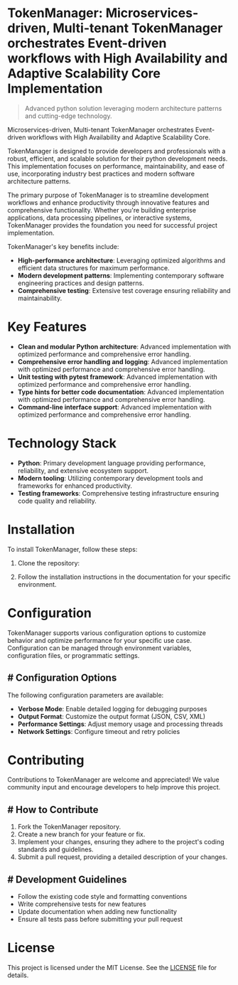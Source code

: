 <!-- fallback_TokenManager_20251028222542_72425 -->

# TokenManager: Microservices-driven, Multi-tenant TokenManager orchestrates Event-driven workflows with High Availability and Adaptive Scalability Core Implementation
> Advanced python solution leveraging modern architecture patterns and cutting-edge technology.

Microservices-driven, Multi-tenant TokenManager orchestrates Event-driven workflows with High Availability and Adaptive Scalability Core.

TokenManager is designed to provide developers and professionals with a robust, efficient, and scalable solution for their python development needs. This implementation focuses on performance, maintainability, and ease of use, incorporating industry best practices and modern software architecture patterns.

The primary purpose of TokenManager is to streamline development workflows and enhance productivity through innovative features and comprehensive functionality. Whether you're building enterprise applications, data processing pipelines, or interactive systems, TokenManager provides the foundation you need for successful project implementation.

TokenManager's key benefits include:

* **High-performance architecture**: Leveraging optimized algorithms and efficient data structures for maximum performance.
* **Modern development patterns**: Implementing contemporary software engineering practices and design patterns.
* **Comprehensive testing**: Extensive test coverage ensuring reliability and maintainability.

# Key Features

* **Clean and modular Python architecture**: Advanced implementation with optimized performance and comprehensive error handling.
* **Comprehensive error handling and logging**: Advanced implementation with optimized performance and comprehensive error handling.
* **Unit testing with pytest framework**: Advanced implementation with optimized performance and comprehensive error handling.
* **Type hints for better code documentation**: Advanced implementation with optimized performance and comprehensive error handling.
* **Command-line interface support**: Advanced implementation with optimized performance and comprehensive error handling.

# Technology Stack

* **Python**: Primary development language providing performance, reliability, and extensive ecosystem support.
* **Modern tooling**: Utilizing contemporary development tools and frameworks for enhanced productivity.
* **Testing frameworks**: Comprehensive testing infrastructure ensuring code quality and reliability.

# Installation

To install TokenManager, follow these steps:

1. Clone the repository:


2. Follow the installation instructions in the documentation for your specific environment.

# Configuration

TokenManager supports various configuration options to customize behavior and optimize performance for your specific use case. Configuration can be managed through environment variables, configuration files, or programmatic settings.

## # Configuration Options

The following configuration parameters are available:

* **Verbose Mode**: Enable detailed logging for debugging purposes
* **Output Format**: Customize the output format (JSON, CSV, XML)
* **Performance Settings**: Adjust memory usage and processing threads
* **Network Settings**: Configure timeout and retry policies

# Contributing

Contributions to TokenManager are welcome and appreciated! We value community input and encourage developers to help improve this project.

## # How to Contribute

1. Fork the TokenManager repository.
2. Create a new branch for your feature or fix.
3. Implement your changes, ensuring they adhere to the project's coding standards and guidelines.
4. Submit a pull request, providing a detailed description of your changes.

## # Development Guidelines

* Follow the existing code style and formatting conventions
* Write comprehensive tests for new features
* Update documentation when adding new functionality
* Ensure all tests pass before submitting your pull request

# License

This project is licensed under the MIT License. See the [LICENSE](https://github.com/zhusonglai/TokenManager/blob/main/LICENSE) file for details.
